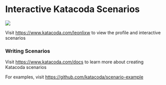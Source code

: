 # Interactive Katacoda Scenarios

[![](http://shields.katacoda.com/katacoda/leonlixw/count.svg)](https://www.katacoda.com/leonlixw "Get your profile on Katacoda.com")

Visit https://www.katacoda.com/leonlixw to view the profile and interactive scenarios

### Writing Scenarios
Visit https://www.katacoda.com/docs to learn more about creating Katacoda scenarios

For examples, visit https://github.com/katacoda/scenario-example

